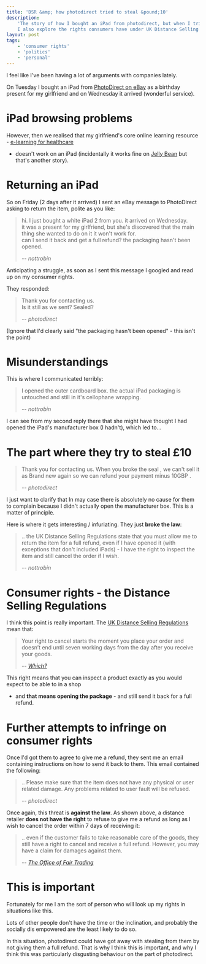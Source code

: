 ```yaml
---
title: 'DSR &amp; how photodirect tried to steal &pound;10'
description:
    'The story of how I bought an iPad from photodirect, but when I tried to send it back, they attempted to cheat me of my consumer rights.
    I also explore the rights consumers have under UK Distance Selling Regulations.'
layout: post
tags:
    - 'consumer rights'
    - 'politics'
    - 'personal'
---
```


I feel like I've been having a lot of arguments with companies lately.

On Tuesday I bought an iPad from [PhotoDirect on eBay](http://www.ebay.co.uk/sch/i.html?_nkw=photodirect) as a birthday present for my girlfriend and on Wednesday it arrived (wonderful service).

iPad browsing problems
===

However, then we realised that my girlfriend's core online learning resource - [e-learning for healthcare](http://e-lfh.org.uk)
- doesn't work on an iPad (incidentally it works fine on [Jelly Bean](http://www.android.com/about/jelly-bean/) but that's another story).

Returning an iPad
===

So on Friday (2 days after it arrived) I sent an eBay message to PhotoDirect asking to return the item, polite as you like:

> hi. I just bought a white iPad 2 from you. it arrived on Wednesday.  
> it was a present for my girlfriend, but she's discovered that the main thing she wanted to do on it it won't work for.  
> can I send it back and get a full refund? the packaging hasn't been opened.
> 
> -- <cite>nottrobin</cite>

Anticipating a struggle, as soon as I sent this message I googled and read up on my consumer rights.

They responded:

> Thank you for contacting us.  
> Is it still as we sent? Sealed?
> 
> -- <cite>photodirect</cite>

(Ignore that I'd clearly said "the packaging hasn't been opened" - this isn't the point)

Misunderstandings
===

This is where I communicated terribly:

> I opened the outer cardboard box. the actual iPad packaging is untouched and still in it's cellophane wrapping.
> 
> -- <cite>nottrobin</cite>

I can see from my second reply there that she might have thought I had opened the iPad's manufacturer box (I hadn't), 
which led to...

The part where they try to steal £10
===

> Thank you for contacting us.
> When you broke the seal , we can't sell it as Brand new again so we can refund your payment minus 10GBP .
> 
> -- <cite>photodirect</cite>

I just want to clarify that In may case there is absolutely no cause for them
to complain because I didn't actually open the manufacturer box. This is a matter of principle.

Here is where it gets interesting / infuriating. They just **broke the law**:

> .. the UK Distance Selling Regulations state that you must allow me to return the item for a full refund, even if I have opened it (with exceptions that don't included iPads) - I have the right to inspect the item and still cancel the order if I wish.
> 
> -- <cite>nottrobin</cite>

Consumer rights - the Distance Selling Regulations
===

I think this point is really important. The [UK Distance Selling Regulations](http://www.legislation.gov.uk/uksi/2000/2334/contents/made) mean that:

> Your right to cancel starts the moment you place your order and doesn’t end until seven working days from the day after you receive your goods.
> 
> -- <cite>[Which?](http://www.which.co.uk/consumer-rights/regulation/distance-selling-regulations/#link-2)</cite>

This right means that you can inspect a product exactly as you would expect to be able to in a shop
- and **that means opening the package** - and still send it back for a full refund.

Further attempts to infringe on consumer rights
===

Once I'd got them to agree to give me a refund, they sent me an email containing instructions on how to send it back to them.
This email contained the following:

> .. Please make sure that the item does not have any physical or user related damage.
> Any problems related to user fault will be refused.
> 
> -- <cite>photodirect</cite>

Once again, this threat is **against the law**. As shown above,
a distance retailer **does not have the right** to refuse to give me a
refund as long as I wish to cancel the order within 7 days of receiving it:

> .. even if the customer fails to take reasonable care of the goods, they still have a right to cancel and receive a full refund.
> However, you may have a claim for damages against them.
> 
> -- <cite>[The Office of Fair Trading](http://www.oft.gov.uk/business-advice/treating-customers-fairly/dshome/inpractice/?id=808330)</cite>

This is important
===

Fortunately for me I am the sort of person who will look up my rights in situations like this.

Lots of other people don't have the time or the inclination,
and probably the socially dis empowered are the least likely to do so.

In this situation, photodirect could have got away with stealing from them by not giving them a full refund.
That is why I think this is important, and why I think this was particularly disgusting behaviour on the part of photodirect.
